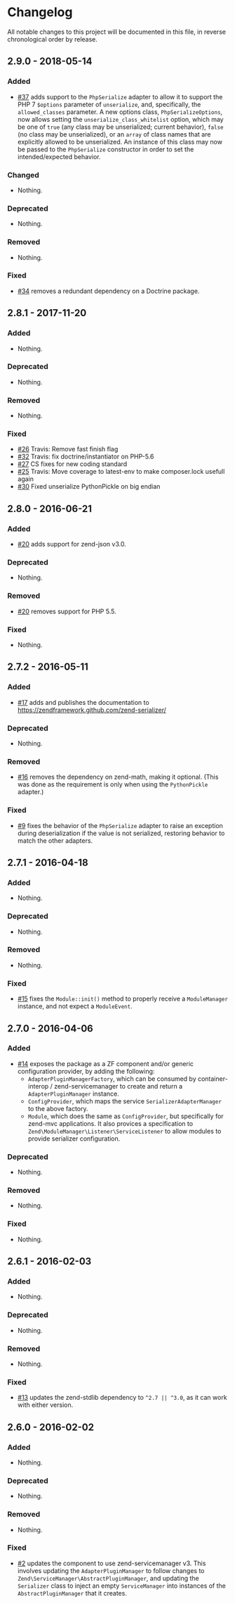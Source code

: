 # Changelog

All notable changes to this project will be documented in this file, in reverse chronological order by release.

## 2.9.0 - 2018-05-14

### Added

- [#37](https://github.com/zendframework/zend-serializer/pull/37) adds support to the `PhpSerialize` adapter to allow it to support the
  PHP 7 `$options` parameter of `unserialize`, and, specifically, the `allowed_classes` parameter.
  A new options class, `PhpSerializeOptions`, now allows setting the `unserialize_class_whitelist`
  option, which may be one of `true` (any class may be unserialized; current behavior), `false`
  (no class may be unserialized), or an `array` of class names that are explicitly allowed to
  be unserialized. An instance of this class may now be passed to the `PhpSerialize` constructor
  in order to set the intended/expected behavior.

### Changed

- Nothing.

### Deprecated

- Nothing.

### Removed

- Nothing.

### Fixed

- [#34](https://github.com/zendframework/zend-serializer/pull/34) removes a redundant dependency on a Doctrine package.

## 2.8.1 - 2017-11-20

### Added

- Nothing.

### Deprecated

- Nothing.

### Removed

- Nothing.

### Fixed

- [#26](https://github.com/zendframework/zend-serializer/pull/26)
  Travis: Remove fast finish flag
- [#32](https://github.com/zendframework/zend-serializer/pull/32)
  Travis: fix doctrine/instantiator on PHP-5.6
- [#27](https://github.com/zendframework/zend-serializer/pull/27)
  CS fixes for new coding standard
- [#25](https://github.com/zendframework/zend-serializer/pull/25)
  Travis: Move coverage to latest-env to make composer.lock usefull again
- [#30](https://github.com/zendframework/zend-serializer/issues/30) 
  Fixed unserialize PythonPickle on big endian

## 2.8.0 - 2016-06-21

### Added

- [#20](https://github.com/zendframework/zend-serializer/pull/20) adds support
  for zend-json v3.0.

### Deprecated

- Nothing.

### Removed

- [#20](https://github.com/zendframework/zend-serializer/pull/20) removes support
  for PHP 5.5.

### Fixed

- Nothing.

## 2.7.2 - 2016-05-11

### Added

- [#17](https://github.com/zendframework/zend-serializer/pull/17) adds and
  publishes the documentation to https://zendframework.github.com/zend-serializer/

### Deprecated

- Nothing.

### Removed

- [#16](https://github.com/zendframework/zend-serializer/pull/16) removes the
  dependency on zend-math, making it optional. (This was done as the requirement
  is only when using the `PythonPickle` adapter.)

### Fixed

- [#9](https://github.com/zendframework/zend-serializer/pull/9) fixes the
  behavior of the `PhpSerialize` adapter to raise an exception during
  deserialization if the value is not serialized, restoring behavior to match
  the other adapters.

## 2.7.1 - 2016-04-18

### Added

- Nothing.

### Deprecated

- Nothing.

### Removed

- Nothing.

### Fixed

- [#15](https://github.com/zendframework/zend-serializer/pull/15) fixes the
  `Module::init()` method to properly receive a `ModuleManager` instance, and
  not expect a `ModuleEvent`.

## 2.7.0 - 2016-04-06

### Added

- [#14](https://github.com/zendframework/zend-serializer/pull/14) exposes the
  package as a ZF component and/or generic configuration provider, by adding the
  following:
  - `AdapterPluginManagerFactory`, which can be consumed by container-interop /
    zend-servicemanager to create and return a `AdapterPluginManager` instance.
  - `ConfigProvider`, which maps the service `SerializerAdapterManager` to the above
    factory.
  - `Module`, which does the same as `ConfigProvider`, but specifically for
    zend-mvc applications. It also provices a specification to
    `Zend\ModuleManager\Listener\ServiceListener` to allow modules to provide
    serializer configuration.

### Deprecated

- Nothing.

### Removed

- Nothing.

### Fixed

- Nothing.

## 2.6.1 - 2016-02-03

### Added

- Nothing.

### Deprecated

- Nothing.

### Removed

- Nothing.

### Fixed

- [#13](https://github.com/zendframework/zend-serializer/pull/13) updates the
  zend-stdlib dependency to `^2.7 || ^3.0`, as it can work with either version.

## 2.6.0 - 2016-02-02

### Added

- Nothing.

### Deprecated

- Nothing.

### Removed

- Nothing.

### Fixed

- [#2](https://github.com/zendframework/zend-serializer/pull/2) updates the component
  to use zend-servicemanager v3. This involves updating the `AdapterPluginManager`
  to follow changes to `Zend\ServiceManager\AbstractPluginManager`, and updating
  the `Serializer` class to inject an empty `ServiceManager` into instances of
  the `AbstractPluginManager` that it creates.
